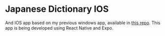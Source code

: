 # Japanese Dictionary IOS

And IOS app based on my previous windows app, available in [this repo](https://github.com/galmeida9/japanese_dictionary).
This app is being developed using React Native and Expo.